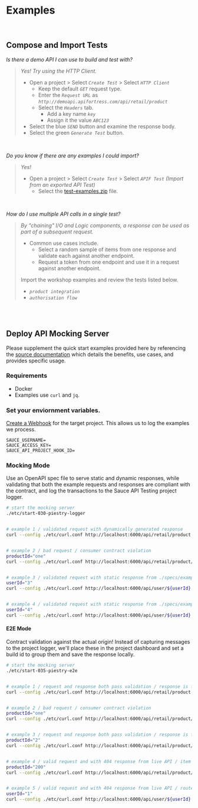 
# Examples

<br>

## Compose and Import Tests

_Is there a demo API I can use to build and test with?_  
> _Yes! Try using the HTTP Client._
> 
> - Open a project > Select _`Create Test`_ > Select _`HTTP Client`_  
>   - Keep the default _`GET`_ request type.  
>   - Enter the _`Request URL`_ as _`http://demoapi.apifortress.com/api/retail/product`_  
>   - Select the _`Headers`_ tab.
>       - Add a key name _`key`_
>       - Assign it the value _`ABC123`_  
> - Select the blue _`SEND`_ button and examine the response body.
> - Select the green _`Generate Test`_ button.  
> 

<br>

_Do you know if there are any examples I could import?_
> _Yes!_ 
> - Open a project > Select _`Create Test`_ > Select _`APIF Test` (Import from an exported API Test)_  
>   - Select the [test-examples.zip][api-test-example] file.



<br>

_How do I use multiple API calls in a single test?_  

> 
> _By "chaining" I/O and Logic components, a response can be used as part of a subsequent request._  
> - Common use cases include.
>   - Select a random sample of items from one response and validate each against another endpoint. 
>   - Request a token from one endpoint and use it in a request against another endpoint.
>
> 
> Import the workshop examples and review the tests listed below.
> - _`product integration`_
> - _`authorisation flow`_


<br>
<br>


## Deploy API Mocking Server

Please supplement the quick start examples provided here by referencing the [source documentation][api-docs-mocking] which details the benefits, use cases, and provides specific usage.


### Requirements

- Docker
- Examples use `curl` and `jq`.

### Set your enviornment variables.

[Create a Webhook][api-create-webhook] for the target project. This allows us to log the examples we process.


```
SAUCE_USERNAME=
SAUCE_ACCESS_KEY=
SAUCE_API_PROJECT_HOOK_ID=
```

### Mocking Mode

Use an OpenAPI spec file to serve static and dynamic responses, while validating that both the example requests and responses are compliant with the contract, and log the transactions to the Sauce API Testing project logger.

```sh
# start the mocking server
./etc/start-030-piestry-logger


# example 1 / validated request with dynamically generated response
curl --config ./etc/curl.conf http://localhost:6000/api/retail/product |jq


# example 2 / bad request / consumer contract violation
productId="one"
curl --config ./etc/curl.conf http://localhost:6000/api/retail/product/${productId} |jq


# example 3 / validated request with static response from ./specs/examples/user_id_3.json / response passes schema validation
userId="3"
curl --config ./etc/curl.conf http://localhost:6000/api/user/${userId} |jq


# example 4 / validated request with static response from ./specs/examples/user_id_4.json / response fails schema validation
userId="4"
curl --config ./etc/curl.conf http://localhost:6000/api/user/${userId} |jq
```

#### E2E Mode

Contract validation against the actual origin! Instead of capturing messages to the project logger, we'll place these in the project dashboard and set a build id to group them and save the response locally.


```sh
# start the mocking server
./etc/start-035-piestry-e2e


# example 1 / request and response both pass validation / response is from the live API
curl --config ./etc/curl.conf http://localhost:6000/api/retail/product |jq


# example 2 / bad request / consumer contract violation
productId="one"
curl --config ./etc/curl.conf http://localhost:6000/api/retail/product/${productId} |jq


# example 3 / request and response both pass validation / response is from the live API
productId="2"  
curl --config ./etc/curl.conf http://localhost:6000/api/retail/product/${productId} |jq


# example 4 / valid request and with 404 response from live API / item not found
productId="200"
curl --config ./etc/curl.conf http://localhost:6000/api/retail/product/${productId}


# example 5 / valid request and with 404 response from live API / route not found
userId="1"
curl --config ./etc/curl.conf http://localhost:6000/api/user/${userId}
```




[api-test-example]: ./specs/test-examples.zip
[api-docs-mocking]: https://docs.saucelabs.com/api-testing/mocking/
[api-create-webhook]: https://docs.saucelabs.com/api-testing/logger/#running-the-logger




